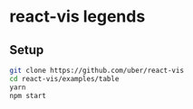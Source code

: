 react-vis legends
=================

## Setup
```bash
git clone https://github.com/uber/react-vis
cd react-vis/examples/table
yarn
npm start
```
